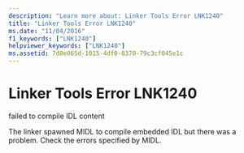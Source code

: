 ```yaml
---
description: "Learn more about: Linker Tools Error LNK1240"
title: "Linker Tools Error LNK1240"
ms.date: "11/04/2016"
f1_keywords: ["LNK1240"]
helpviewer_keywords: ["LNK1240"]
ms.assetid: 7d0e065d-1015-4df0-8370-79c3cf045e1c
---
```

# Linker Tools Error LNK1240

failed to compile IDL content

The linker spawned MIDL to compile embedded IDL but there was a problem. Check the errors specified by MIDL.
